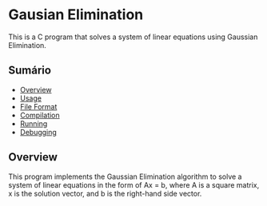 # Gausian Elimination

This is a C program that solves a system of linear equations using Gaussian Elimination.

## Sumário
- [Overview](#overview)
- [Usage](#usage)
- [File Format](#file-format)
- [Compilation](#compilation)
- [Running](#running)
- [Debugging](#debugging)

## Overview

This program implements the Gaussian Elimination algorithm to solve a system of linear equations in the form of Ax = b, where A is a square matrix, x is the solution vector, and b is the right-hand side vector.
